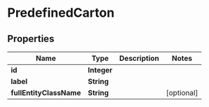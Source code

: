
# PredefinedCarton

## Properties
Name | Type | Description | Notes
------------ | ------------- | ------------- | -------------
**id** | **Integer** |  | 
**label** | **String** |  | 
**fullEntityClassName** | **String** |  |  [optional]



